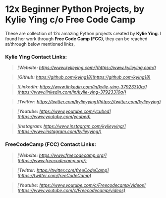 # **12x Beginner Python Projects, by Kylie Ying c/o Free Code Camp**

These are collection of 12x amazing Python projects created by **Kylie Ying**. I found her work through **Free Code Camp (FCC)**, they can be reached at/through below mentioned links,

### **Kylie Ying Contact Links:**

> _[**Website:** https://www.kylieying.com/](https://www.kylieying.com/)_

> _[**Github:** https://github.com/kying18](https://github.com/kying18)_

> _[**LinkedIn:** https://www.linkedin.com/in/kylie-ying-37923310a/](https://www.linkedin.com/in/kylie-ying-37923310a/)_

> _[**Twitter:** https://twitter.com/kylieyying](https://twitter.com/kylieyying)_

> _[**Youtube:** https://www.youtube.com/ycubed](https://www.youtube.com/ycubed)_

> _[**Instagram:** https://www.instagram.com/kylieyying/](https://www.instagram.com/kylieyying/)_

### **FreeCodeCamp (FCC) Contact Links:**

> _[**Website:** https://www.freecodecamp.org/](https://www.freecodecamp.org/)_

> _[**Twitter:** https://twitter.com/freeCodeCamp](https://twitter.com/freeCodeCamp)_

> _[**Youtube:** https://www.youtube.com/c/Freecodecamp/videos](https://www.youtube.com/c/Freecodecamp/videos)_

